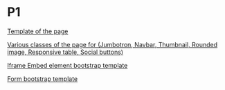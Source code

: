 # P1
[Template of the page](https://www.w3schools.com/bootstrap4/bootstrap_templates.asp)

[Various classes of the page for (Jumbotron, Navbar, Thumbnail, Rounded image, Responsive table, Social buttons)](https://www.w3schools.com/bootstrap4/default.asp)

[Iframe Embed element bootstrap template](https://getbootstrap.com/docs/4.0/utilities/embed/)

[Form bootstrap template](https://bootstrapious.com/p/how-to-build-a-working-bootstrap-contact-form)
